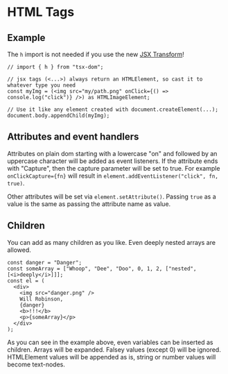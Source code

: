 # HTML Tags

## Example

The `h` import is not needed if you use the new [JSX Transform](https://legacy.reactjs.org/blog/2020/09/22/introducing-the-new-jsx-transform.html)!

```tsx
// import { h } from "tsx-dom";

// jsx tags (<...>) always return an HTMLElement, so cast it to whatever type you need
const myImg = (<img src="my/path.png" onClick={() => console.log("click")} />) as HTMLImageElement;

// Use it like any element created with document.createElement(...);
document.body.appendChild(myImg);
```

## Attributes and event handlers

Attributes on plain dom starting with a lowercase "on" and followed by an uppercase character will be added as event listeners. If the attribute ends with "Capture", then the capture parameter will be set to true. For example `onClickCapture={fn}` will result in `element.addEventListener("click", fn, true)`.

Other attributes will be set via `element.setAttribute()`. Passing `true` as a value is the same as passing the attribute name as value.

## Children

You can add as many children as you like. Even deeply nested arrays are allowed.

```tsx
const danger = "Danger";
const someArray = ["Whoop", "Dee", "Doo", 0, 1, 2, ["nested", [<i>deeply</i>]]];
const el = (
  <div>
    <img src="danger.png" />
    Will Robinson,
    {danger}
    <b>!!!</b>
    <p>{someArray}</p>
  </div>
);
```

As you can see in the example above, even variables can be inserted as children. Arrays will be expanded. Falsey values (except 0) will be ignored. HTMLElement values will be appended as is, string or number values will become text-nodes.
